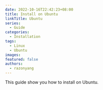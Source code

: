 ```yaml
---
date: 2022-10-16T22:42:23+08:00
title: Install on Ubuntu
linkTitle: Ubuntu
series:
  - Guide
categories:
  - Installation
tags:
  - Linux
  - Ubuntu
images:
featured: false
authors:
  - razonyang
---
```


This guide show you how to install on Ubuntu.
